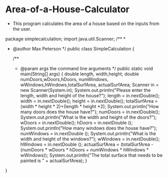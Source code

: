 # Area-of-a-House-Calculator
* This program calculates the area of a house based on the inputs from the user. 

package simplecalculation;
import java.util.Scanner;
/**
 *
 * @author Max Peterson
 */
public class SimpleCalculation {

    /**
     * @param args the command line arguments
     */
    public static void main(String[] args) {
    double length, width,height;
    double numDoors,wDoors,hDoors, numWindows, wWindows,hWindows,totalSurfArea, actualSurfArea;
    Scanner in = new Scanner(System.in);
    System.out.println("Please enter the length, width and height of the house?");
    length = in.nextDouble();
    width = in.nextDouble();
    height = in.nextDouble();
    totalSurfArea = (width * height * 2)+(length * height *2);
    System.out.println("How many doors does the house have?");
    numDoors = in.nextDouble();
    System.out.println("What is the width and height of the doors?");
    wDoors = in.nextDouble();
    hDoors = in.nextDouble ();
    System.out.println("How many windows does the house have?");
    numWindows = in.nextDouble ();
    System.out.println("What is the width and height of the windows?"); 
    wWindows = in.nextDouble();
    hWindows = in.nextDouble ();
    actualSurfArea = (totalSurfArea - (numDoors * wDoors * hDoors + numWindows * hWindows * wWindows));
    System.out.println("The total surface that needs to be painted is " + actualSurfArea);
    }

   
}
